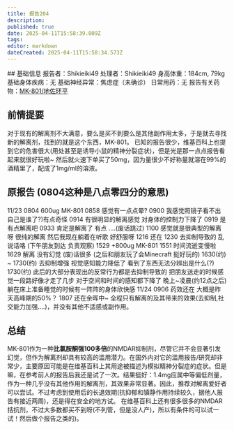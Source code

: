 ```yaml
---
title: 报告204
description: 
published: true
date: 2025-04-11T15:58:39.009Z
tags: 
editor: markdown
dateCreated: 2025-04-11T15:58:34.573Z
---
```


﻿## 基础信息
报告者：Shikieiki49
处理者：Shikieiki49
身高体重：184cm, 79kg
基础身体疾病：无
基础神经异常：焦虑症（未确诊）
日常用药：无
报告有关药物：[MK-801/地佐环平](/drug/MK-801)
## 前情提要
对于现有的解离剂不大满意，要么是买不到要么是其他副作用太多，于是就去寻找新的解离剂，找到的就是这个东西，MK-801。
已知的报告很少，维基百科上也提到它的危害很大(用处甚至是诱导小鼠的精神分裂症状)，但是光是那一点点报告看起来就很好玩啦~
然后就火速下单买了50mg，因为量很少不好称量就溶在99%的酒精里了，配成了1mg/ml的溶液。
## 原报告 (0804这种是八点零四分的意思)
11/23
0804 600ug MK-801
0858 感觉有一点点晕?
0900 我感觉照镜子看不出自己是谁了?)有点奇怪
0914 有很明显的解离感觉 对身体的控制力下降了
0919 是有点解离吧
0933 肯定是解离了 有点
....(废话跳过)
1100 感觉就是很典型的解离呀 很纯的解离 然后我现在躺着在听歌 好舒服呀
1216 还在
1230 去抑制导致的 乱说话咯
(下午朋友到达 负责观察)
1529 +800ug MK-801
1551 时间流逝变慢啦
1629 解离 没有幻觉 (废)话很多
(之后和朋友玩了会Minecraft 挺好玩的)
1630(约) ~ 1730(约) 去抑制增强 视觉感知能力降低了 看到了东西无法分辨出是什么(?)
1730(约) 此后的大部分表现出的反常行为都是去抑制导致的 
把朋友送走的时候感觉一段路好像才走了几步 对于空间和时间的感知都下降了
晚上~凌晨(约12点之后) 躺在床上准备睡觉的时候有一阵阵的身体欣快感
11/24
0906 药效还在 大概是昨天高峰期的50%？
1807 还在余晖中~
全程只有解离的及其带来的效果(去抑制,社交能力加强....)，并没有其他不适感或副作用。
## 总结
MK-801作为一种**比氯胺酮强100多倍**的NMDAR抑制剂，尽管它并不会显著引发幻觉，但作为解离剂却具有较高的滥用潜力。在国外内对它的滥用报告/研究却非常少，主要原因可能是在维基百科上其用途被描述为模拟精神分裂症的症状。但是嘛，在参考前人的报告后我还是试了一次。结果挺好：1.4mg应属中等偏低剂量，作为一种几乎没有其他作用的解离剂，其效果非常显著。因此，推荐对解离爱好者可以尝试。不过考虑到使用后的长退效期(抗抑郁和镇静作用持续较久，据他人报告有接近两周)，还是得在安全的地方试。
在维基百科上还有很多很多的NMDAR拮抗剂，不过大多数都买不到呀(不列管，但是没人产)，所以有条件的可以试一试！然后做个报告之类的)。